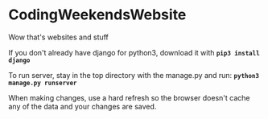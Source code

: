 # CodingWeekendsWebsite
Wow that's websites and stuff

If you don't already have django for python3, download it with **`pip3 install django`**

To run server, stay in the top directory with the manage.py and run: **`python3 manage.py runserver`**

When making changes, use a hard refresh so the browser doesn't cache any of the data and your changes are saved. 
